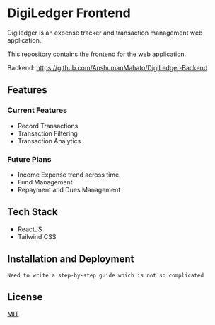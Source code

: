 # DigiLedger Frontend

Digiledger is an expense tracker and transaction management web application.

This repository contains the frontend for the web application.

Backend: https://github.com/AnshumanMahato/DigiLedger-Backend

## Features
### Current Features
  - Record Transactions
  - Transaction Filtering
  - Transaction Analytics
### Future Plans
  - Income Expense trend across time.
  - Fund Management
  - Repayment and Dues Management

## Tech Stack
- ReactJS
- Tailwind CSS

## Installation and Deployment

` Need to write a step-by-step guide which is not so complicated `

## License
[MIT](LICENSE.md)

